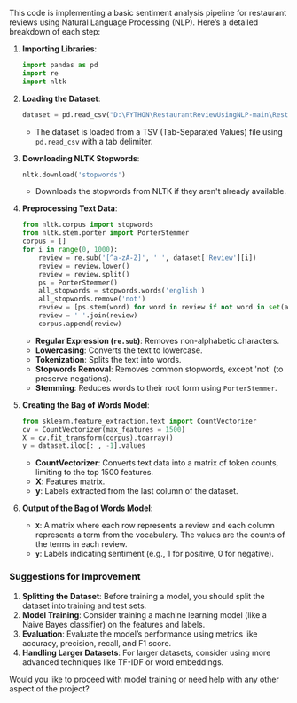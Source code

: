 This code is implementing a basic sentiment analysis pipeline for restaurant reviews using Natural Language Processing (NLP). Here’s a detailed breakdown of each step:

1. **Importing Libraries**:
   ```python
   import pandas as pd
   import re
   import nltk
   ```

2. **Loading the Dataset**:
   ```python
   dataset = pd.read_csv("D:\PYTHON\RestaurantReviewUsingNLP-main\Restaurant_Reviews.tsv", delimiter = "\t", quoting = 3)
   ```
   - The dataset is loaded from a TSV (Tab-Separated Values) file using `pd.read_csv` with a tab delimiter.

3. **Downloading NLTK Stopwords**:
   ```python
   nltk.download('stopwords')
   ```
   - Downloads the stopwords from NLTK if they aren't already available.

4. **Preprocessing Text Data**:
   ```python
   from nltk.corpus import stopwords
   from nltk.stem.porter import PorterStemmer
   corpus = []
   for i in range(0, 1000):
       review = re.sub('[^a-zA-Z]', ' ', dataset['Review'][i])
       review = review.lower()
       review = review.split()
       ps = PorterStemmer()
       all_stopwords = stopwords.words('english')
       all_stopwords.remove('not')
       review = [ps.stem(word) for word in review if not word in set(all_stopwords)]
       review = ' '.join(review)
       corpus.append(review)
   ```
   - **Regular Expression (`re.sub`)**: Removes non-alphabetic characters.
   - **Lowercasing**: Converts the text to lowercase.
   - **Tokenization**: Splits the text into words.
   - **Stopwords Removal**: Removes common stopwords, except 'not' (to preserve negations).
   - **Stemming**: Reduces words to their root form using `PorterStemmer`.

5. **Creating the Bag of Words Model**:
   ```python
   from sklearn.feature_extraction.text import CountVectorizer
   cv = CountVectorizer(max_features = 1500)
   X = cv.fit_transform(corpus).toarray()
   y = dataset.iloc[: , -1].values
   ```
   - **CountVectorizer**: Converts text data into a matrix of token counts, limiting to the top 1500 features.
   - **X**: Features matrix.
   - **y**: Labels extracted from the last column of the dataset.

6. **Output of the Bag of Words Model**:
   - **`X`**: A matrix where each row represents a review and each column represents a term from the vocabulary. The values are the counts of the terms in each review.
   - **`y`**: Labels indicating sentiment (e.g., 1 for positive, 0 for negative).

### Suggestions for Improvement
1. **Splitting the Dataset**: Before training a model, you should split the dataset into training and test sets.
2. **Model Training**: Consider training a machine learning model (like a Naive Bayes classifier) on the features and labels.
3. **Evaluation**: Evaluate the model’s performance using metrics like accuracy, precision, recall, and F1 score.
4. **Handling Larger Datasets**: For larger datasets, consider using more advanced techniques like TF-IDF or word embeddings.

Would you like to proceed with model training or need help with any other aspect of the project?
